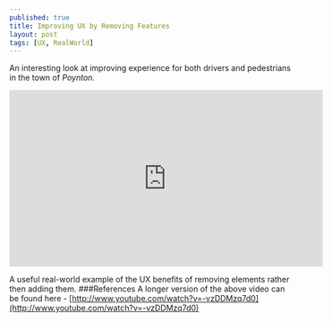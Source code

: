 ```yaml
---
published: true
title: Improving UX by Removing Features
layout: post
tags: [UX, RealWorld]
---
```

An interesting look at improving experience for both drivers and pedestrians in the town of _Poynton_.

<iframe width="560" height="315" src="https://www.youtube-nocookie.com/embed/gVW-YAQCSVs?rel=0" frameborder="0" allowfullscreen></iframe>

A useful real-world example of the UX benefits of removing elements rather then adding them.
###References
A longer version of the above video can be found here - [http://www.youtube.com/watch?v=-vzDDMzq7d0](http://www.youtube.com/watch?v=-vzDDMzq7d0)
